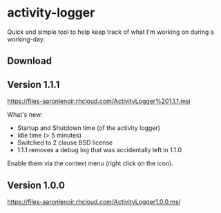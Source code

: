 # activity-logger

Quick and simple tool to help keep track of what I'm working on during a working-day.

## Download

## Version 1.1.1

https://files-aaronlenoir.rhcloud.com/ActivityLogger%201.1.1.msi

What's new:

- Startup and Shutdown time (of the activity logger)
- Idle time (> 5 minutes)
- Switched to 2 clause BSD license
- 1.1.1 removes a debug log that was accidentally left in 1.1.0

Enable them via the context menu (right click on the icon).

## Version 1.0.0

https://files-aaronlenoir.rhcloud.com/ActivityLogger1.0.0.msi
